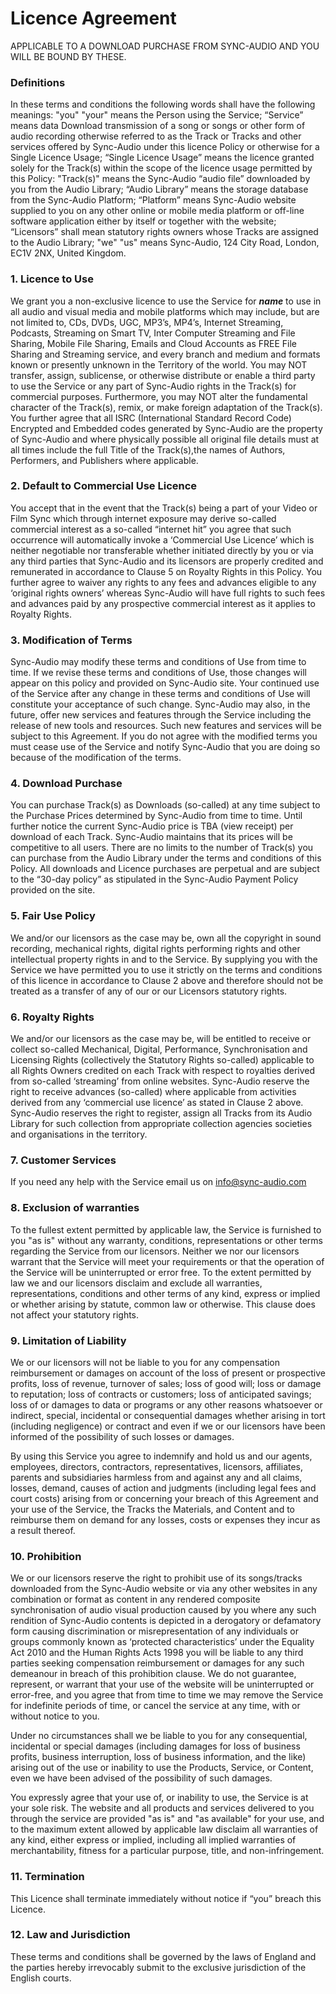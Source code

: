 # Licence Agreement 

APPLICABLE TO A DOWNLOAD PURCHASE FROM SYNC-AUDIO AND YOU WILL BE BOUND BY THESE.

### Definitions 
In these terms and conditions the following words shall have the following meanings: "you" "your" means the Person using the Service; “Service” means data Download transmission of a song or songs or other form of audio recording otherwise referred to as the Track or Tracks and other services offered by Sync-Audio under this licence Policy or otherwise for a Single Licence Usage; “Single Licence Usage” means the licence granted solely for the Track(s) within the scope of the licence usage permitted by this Policy: "Track(s)" means the Sync-Audio “audio file” downloaded by you from the Audio Library; “Audio Library” means the storage database from the Sync-Audio Platform; “Platform” means Sync-Audio website supplied to you on any other online or mobile media platform or off-line software application either by itself or together with the website; “Licensors” shall mean statutory rights owners whose Tracks are assigned to the Audio Library; "we" "us" means Sync-Audio, 124 City Road, London, EC1V 2NX, United Kingdom. 
### 1. Licence to Use 
We grant you a non-exclusive licence to use the Service for ___name___ to use in all audio and visual media and mobile platforms which may include, but are not limited to, CDs, DVDs, UGC, MP3’s, MP4’s, Internet Streaming, Podcasts, Streaming on Smart TV, Inter Computer Streaming and File Sharing, Mobile File Sharing, Emails and Cloud Accounts as FREE File Sharing and Streaming service, and every branch and medium and formats known or presently unknown in the Territory of the world. You may NOT transfer, assign, sublicense, or otherwise distribute or enable a third party to use the Service or any part of Sync-Audio rights in the Track(s) for commercial purposes. Furthermore, you may NOT alter the fundamental character of the Track(s), remix, or make foreign adaptation of the Track(s). You further agree that all ISRC (International Standard Record Code) Encrypted and Embedded codes generated by Sync-Audio are the property of Sync-Audio and where physically possible all original file details must at all times include the full Title of the Track(s),the names of Authors, Performers, and Publishers where applicable. 
### 2. Default to Commercial Use Licence 
You accept that in the event that the Track(s) being a part of your Video or Film Sync which through internet exposure may derive so-called commercial interest as a so-called “internet hit” you agree that such occurrence will automatically invoke a ‘Commercial Use Licence’ which is neither negotiable nor transferable whether initiated directly by you or via any third parties that Sync-Audio and its licensors are properly credited and remunerated in accordance to Clause 5 on Royalty Rights in this Policy. You further agree to waiver any rights to any fees and advances eligible to any ‘original rights owners’ whereas Sync-Audio will have full rights to such fees and advances paid by any prospective commercial interest as it applies to Royalty Rights. 
### 3. Modification of Terms
Sync-Audio may modify these terms and conditions of Use from time to time. If we revise these terms and conditions of Use, those changes will appear on this policy and provided on Sync-Audio site. Your continued use of the Service after any change in these terms and conditions of Use will constitute your acceptance of such change. Sync-Audio may also, in the future, offer new services and features through the Service including the release of new tools and resources. Such new features and services will be subject to this Agreement. If you do not agree with the modified terms you must cease use of the Service and notify Sync-Audio that you are doing so because of the modification of the terms.
### 4. Download Purchase 
You can purchase Track(s) as Downloads (so-called) at any time subject to the Purchase Prices determined by Sync-Audio from time to time. Until further notice the current Sync-Audio price is TBA (view receipt) per download of each Track. Sync-Audio maintains that its prices will be competitive to all users. There are no limits to the number of Track(s) you can purchase from the Audio Library under the terms and conditions of this Policy. All downloads and Licence purchases are perpetual and are subject to the “30-day policy” as stipulated in the Sync-Audio Payment Policy provided on the site. 
### 5. Fair Use Policy 
We and/or our licensors as the case may be, own all the copyright in sound recording, mechanical rights, digital rights performing rights and other intellectual property rights in and to the Service. By supplying you with the Service we have permitted you to use it strictly on the terms and conditions of this licence in accordance to Clause 2 above and therefore should not be treated as a transfer of any of our or our Licensors statutory rights. 
### 6. Royalty Rights 
We and/or our licensors as the case may be, will be entitled to receive or collect so-called Mechanical, Digital, Performance, Synchronisation and Licensing Rights (collectively the Statutory Rights so-called) applicable to all Rights Owners credited on each Track with respect to royalties derived from so-called ‘streaming’ from online websites. Sync-Audio reserve the right to receive advances (so-called) where applicable from activities derived from any ‘commercial use licence’ as stated in Clause 2 above. Sync-Audio reserves the right to register, assign all Tracks from its Audio Library for such collection from appropriate collection agencies societies and organisations in the territory. 
### 7. Customer Services 
If you need any help with the Service email us on info@sync-audio.com 
### 8. Exclusion of warranties 
To the fullest extent permitted by applicable law, the Service is furnished to you "as is" without any warranty, conditions, representations or other terms regarding the Service from our licensors. Neither we nor our licensors warrant that the Service will meet your requirements or that the operation of the Service will be uninterrupted or error free. To the extent permitted by law we and our licensors disclaim and exclude all warranties, representations, conditions and other terms of any kind, express or implied or whether arising by statute, common law or otherwise. This clause does not affect your statutory rights. 
### 9. Limitation of Liability 
We or our licensors will not be liable to you for any compensation reimbursement or damages on account of the loss of present or prospective profits, loss of revenue, turnover of sales; loss of good will; loss or damage to reputation; loss of contracts or customers; loss of anticipated savings; loss of or damages to data or programs or any other reasons whatsoever or indirect, special, incidental or consequential damages whether arising in tort (including negligence) or contract and even if we or our licensors have been informed of the possibility of such losses or damages.

By using this Service you agree to indemnify and hold us and our agents, employees, directors, contractors, representatives, licensors, affiliates, parents and subsidiaries harmless from and against any and all claims, losses, demand, causes of action and judgments (including legal fees and court costs) arising from or concerning your breach of this Agreement and your use of the Service, the Tracks the Materials, and Content and to reimburse them on demand for any losses, costs or expenses they incur as a result thereof.

### 10. Prohibition 
We or our licensors reserve the right to prohibit use of its songs/tracks downloaded from the Sync-Audio website or via any other websites in any combination or format as content in any rendered composite synchronisation of audio visual production caused by you where any such rendition of Sync-Audio contents is depicted in a derogatory or defamatory form causing discrimination or misrepresentation of any individuals or groups commonly known as ‘protected characteristics’ under the Equality Act 2010 and the Human Rights Acts 1998 you will be liable to any third parties seeking compensation reimbursement or damages for any such demeanour in breach of this prohibition clause. We do not guarantee, represent, or warrant that your use of the website will be uninterrupted or error-free, and you agree that from time to time we may remove the Service for indefinite periods of time, or cancel the service at any time, with or without notice to you.

Under no circumstances shall we be liable to you for any consequential, incidental or special damages (including damages for loss of business profits, business interruption, loss of business information, and the like) arising out of the use or inability to use the Products, Service, or Content, even we have been advised of the possibility of such damages.

You expressly agree that your use of, or inability to use, the Service is at your sole risk. The website and all products and services delivered to you through the service are provided "as is" and "as available" for your use, and to the maximum extent allowed by applicable law disclaim all warranties of any kind, either express or implied, including all implied warranties of merchantability, fitness for a particular purpose, title, and non-infringement.

### 11. Termination 
This Licence shall terminate immediately without notice if  “you” breach this Licence. 
### 12. Law and Jurisdiction 
These terms and conditions shall be governed by the laws of England and the parties hereby irrevocably submit to the exclusive jurisdiction of the English courts. 
